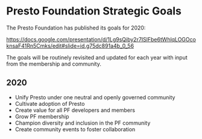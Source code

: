 # Presto Foundation Strategic Goals 

The Presto Foundation has published its goals for 2020:

https://docs.google.com/presentation/d/1Lg9sQiby2r7ISlFbe6tWhlqLOGOcoknsaF41Rn5Cmks/edit#slide=id.g75dc891a4b_0_56

The goals will be routinely revisited and updated for each year with input from the membership and community.

## 2020

* Unify Presto under one neutral and openly governed community
* Cultivate adoption of Presto
* Create value for all PF developers and members
* Grow PF membership 
* Champion diversity and inclusion in the PF community
* Create community events to foster collaboration
